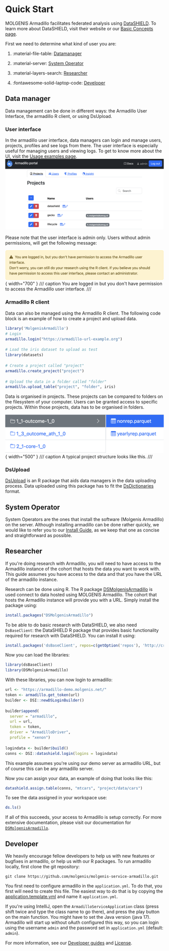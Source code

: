 # Quick Start 
MOLGENIS Armadillo facilitates federated analysis using <a href="https://datashield.org/" target="_blank">DataSHIELD</a>. 
To learn more about DataSHIELD, visit their website or our <a href="/pages/basic_concepts/" >Basic Concepts page</a>.

First we need to determine what kind of user you are:

1. :material-file-table: [Datamanager](#data-manager)

2. :material-server: [System Operator](#system-operator)

3. :material-layers-search: [Researcher](#researcher)

4. :fontawesome-solid-laptop-code: [Developer](#developer)

## Data manager
Data management can be done in different ways: the Armadillo User Interface, the armadillo R client, or using DsUpload. 

### User interface
In the armadillo user interface, data managers can login and manage users, projects, profiles and see logs from there.
The user interface is especially useful for managing users and viewing logs. 
To get to know more about the UI, visit the [Usage examples page](examples_usage.md).
![ui-projects.png](../img/ui-projects.png)

Please note that the user interface is admin only. Users without admin permissions, will get the following message:

![Warning message for non admin users](../img/ui-non-admin-message.png){ width="700" }
/// caption
You are logged in but you don't have permission to access the Armadillo user interface.
///

### Armadillo R client
Data can also be managed using the Armadillo R client. The following code block is an example of how to create a project
and upload data. 

```R
library('MolgenisArmadillo')
# Login
armadillo.login("https://armadillo-url-example.org")

# Load the iris dataset to upload as test
library(datasets)

# Create a project called "project"
armadillo.create_project("project")

# Upload the data in a folder called "folder"
armadillo.upload_table("project", "folder", iris)
```

Data is organised in projects. These projects can be compared to folders on the filesystem of your computer. 
Users can be granted access to specific projects. Within those projects, data has to be organised in folders.

![Project file structure](../img/project-file-structure.png){ width="500" }
/// caption
A typical project structure looks like this.
///


### DsUpload
[DsUpload](https://lifecycle-project.github.io/ds-upload/) is an R package that aids data managers in the data uploading
process. Data uploaded using this package has to fit the 
[DsDictionaries](ttps://github.com/lifecycle-project/ds-dictionaries/blob/master/README.md) format. 

## System Operator
System Operators are the ones that install the software (Molgenis Armadillo) on the server. Although installing 
armadillo can be done rather quickly, we would like to refer you to our [Install Guide](install_management.md), 
as we keep that one as concise and straightforward as possible. 

## Researcher
If you're doing research with Armadillo, you will need to have access to the Armadillo instance of the cohort that hosts
the data you want to work with. This guide assumes you have access to the data and that you have the URL of the
armadillo instance. 

Research can be done using R. The R package [DSMolgenisArmadillo](https://molgenis.github.io/molgenis-r-datashield/)
is used connect to data hosted using MOLGENIS Armadillo. The cohort that hosts the Armadillo instance will provide you
with a URL. Simply install the package using:
```R
install.packages("DSMolgenisArmadillo")
```
To be able to do basic research with DataSHIELD, we also need `DsBaseClient`: the DataSHIELD R package that provides
basic functionality required for research with DataSHIELD. You can install it using:
```R
install.packages('dsBaseClient', repos=c(getOption('repos'), 'http://cran.obiba.org'), dependencies=TRUE)
```
Now you can load the libraries:
```R
library(dsBaseClient)
library(DSMolgenisArmadillo)
```

With these libraries, you can now login to armadillo:
```R
url <- "https://armadillo-demo.molgenis.net/"
token <- armadillo.get_token(url)
builder <- DSI::newDSLoginBuilder()

builder$append(
  server = "armadillo",
  url = url,
  token = token,
  driver = "ArmadilloDriver",
  profile = "xenon")
  
logindata <- builder$build()
conns <- DSI::datashield.login(logins = logindata)
```
This example assumes you're using our demo server as armadillo URL, but of course this can be any armadillo server.

Now you can assign your data, an example of doing that looks like this:
```R
datashield.assign.table(conns, "mtcars", "project/data/cars")
```
To see the data assigned in your workspace use:
```R
ds.ls()
```
If all of this succeeds, your access to Armadillo is setup correctly. For more extensive documentation, please visit
our documentation for [`DSMolgenisArmadillo`](https://molgenis.github.io/molgenis-r-datashield/).

## Developer
We heavily encourage fellow developers to help us with new features or bugfixes in armadillo, or help us with our R 
packages. To run armadillo locally, first clone the git repository:
```shell
git clone https://github.com/molgenis/molgenis-service-armadillo.git
```
You first need to configure armadillo in the `application.yml`. To do that, you first will need to create this file. 
The easiest way to do that is by copying the 
[application.template.yml](https://github.com/molgenis/molgenis-service-armadillo/blob/master/application.template.yml)
and name it `application.yml`. 

If you're using IntelliJ, open the `ArmadilloServiceApplication` class (press shift twice and type the class name to go
there), and press the play button on the main function. You might have to set the Java version (java 17). Armadillo 
will start up without oAuth configured this way, so you can login using the username `admin` and the password set in 
`application.yml` (default: `admin`). 

For more information, see our [Developer guides](dev_guides.md) and [License](license.md). 